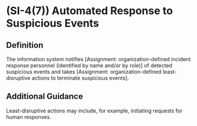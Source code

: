
# (SI-4(7)) Automated Response to Suspicious Events

## Definition

The information system notifies [Assignment: organization-defined incident response personnel (identified by name and/or by role)] of detected suspicious events and takes [Assignment: organization-defined least-disruptive actions to terminate suspicious events].

## Additional Guidance

Least-disruptive actions may include, for example, initiating requests for human responses.
